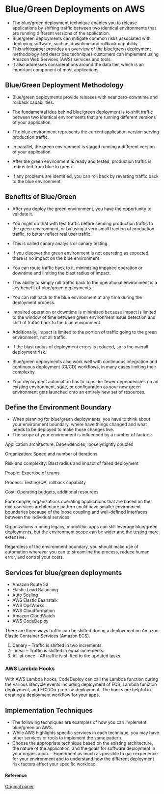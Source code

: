 
# Blue/Green Deployments on AWS

- The blue/green deployment technique enables you to release applications by shifting traffic between two identical environments that are running different versions of the application. 
- Blue/green deployments can mitigate common risks associated with deploying software, such as downtime and rollback capability. 
- This whitepaper provides an overview of the blue/green deployment methodology and describes techniques customers can implement using Amazon Web Services (AWS) services and tools. 
- It also addresses considerations around the data tier, which is an important component of most applications.


## Blue/Green Deployment Methodology

- Blue/green deployments provide releases with near zero-downtime and rollback capabilities. 
- The fundamental idea behind blue/green deployment is to shift traffic between two identical environments that are running different versions of your application. 

- The blue environment represents the current application version serving production traffic. 
- In parallel, the green environment is staged running a different version of your application. 
- After the green environment is ready and tested, production traffic is redirected from blue to green. 
- If any problems are identified, you can roll back by reverting traffic back to the blue environment.


## Benefits of Blue/Green

- After you deploy the green environment, you have the opportunity to validate it. 
- You might do that with test traffic before sending production traffic to the green environment, or by using a very small fraction of production traffic, to better reflect real user traffic. 
- This is called canary analysis or canary testing. 
- If you discover the green environment is not operating as expected, there is no impact on the blue environment. 
- You can route traffic back to it, minimizing impaired operation or downtime and limiting the blast radius of impact.

- This ability to simply roll traffic back to the operational environment is a key benefit of blue/green deployments. 
- You can roll back to the blue environment at any time during the deployment process. 
- Impaired operation or downtime is minimized because impact is limited to the window of time between green environment issue detection and shift of traffic back to the blue environment. 

- Additionally, impact is limited to the portion of traffic going to the green environment, not all traffic. 
- If the blast radius of deployment errors is reduced, so is the overall deployment risk. 
- Blue/green deployments also work well with continuous integration and continuous deployment (CI/CD) workflows, in many cases limiting their complexity. 
- Your deployment automation has to consider fewer dependencies on an existing environment, state, or configuration as your new green environment gets launched onto an entirely new set of resources.



## Define the Environment Boundary

- When planning for blue/green deployments, you have to think about your environment boundary, where have things changed and what needs to be deployed to make those changes live. 
- The scope of your environment is influenced by a number of factors: 

Application architecture: Dependencies, loosely/tightly coupled

Organization: Speed and number of iterations

Risk and complexity: Blast radius and impact of failed deployment

People: Expertise of teams

Process: Testing/QA, rollback capability

Cost: Operating budgets, additional resources


For example, organizations operating applications that are based on the microservices architecture pattern could have smaller environment boundaries because of the loose coupling and well-defined interfaces between the individual services. 

Organizations running legacy, monolithic apps can still leverage blue/green deployments, but the environment scope can be wider and the testing more extensive. 

Regardless of the environment boundary, you should make use of automation wherever you can to streamline the process, reduce human error, and control your costs.

## Services for blue/green deployments

- Amazon Route 53
- Elastic Load Balancing
- Auto Scaling
- AWS Elastic Beanstalk
- AWS OpsWorks
- AWS Cloudformation
- Amazon CloudWatch
- AWS CodeDeploy


There are three ways traffic can be shifted during a deployment on Amazon Elastic Container Services (Amazon ECS).

1. Canary – Traffic is shifted in two increments.
2. Linear – Traffic is shifted in equal increments.
3. All-at-once – All traffic is shifted to the updated tasks.


### AWS Lambda Hooks

With AWS Lambda hooks, CodeDeploy can call the Lambda function during the various lifecycle events including deployment of ECS, Lambda function deployment, and EC2/On-premise deployment. The hooks are helpful in creating a deployment workflow for your apps.


## Implementation Techniques

- The following techniques are examples of how you can implement blue/green on AWS. 
- While AWS highlights specific services in each technique, you may have other services or tools to implement the same pattern. 
- Choose the appropriate technique based on the existing architecture, the nature of the application, and the goals for software deployment in your organization. - Experiment as much as possible to gain experience for your environment and to understand how the different deployment risk factors affect your specific workload.




#### Reference

<a href="https://docs.aws.amazon.com/whitepapers/latest/blue-green-deployments/blue-green-deployments.pdf#welcome"> Original paper </a>







